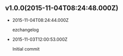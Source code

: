<!-- commit cc25d288505f0666837113ab08978fd798ba2a19 -->

## v1.0.0(2015-11-04T08:24:48.000Z)

* 2015-11-04T08:24:44.000Z


    ezchangelog


* 2015-11-03T12:00:53.000Z


    Initial commit
